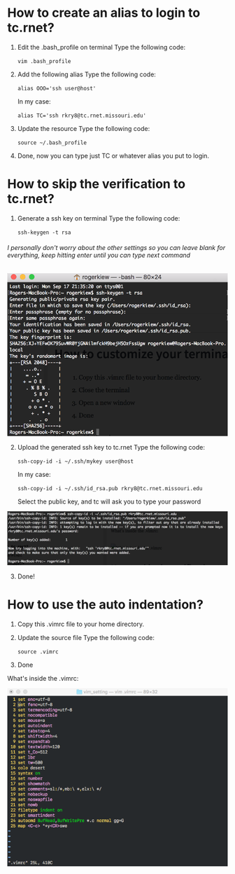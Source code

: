 # How to create an alias to login to tc.rnet?
1. Edit the .bash_profile on terminal
   Type the following code:

    ```vim .bash_profile```
    
2. Add the following alias
    Type the following code:

    ```alias OOO='ssh user@host'```
    
    In my case:
    
    ```alias TC='ssh rkry8@tc.rnet.missouri.edu'```
    
3. Update the resource
    Type the following code:

    ```source ~/.bash_profile```
    
4. Done, now you can type just TC or whatever alias you put to login.



# How to skip the verification to tc.rnet?
1. Generate a ssh key on terminal
    Type the following code:

    ```ssh-keygen -t rsa```
    
###### *I personally don't worry about the other settings so you can leave blank for everything, keep hitting enter until you can type next command*

![ssh-1](ssh-1.png)

2. Upload the generated ssh key to tc.rnet
    Type the following code:

    ```ssh-copy-id -i ~/.ssh/mykey user@host```
    
    In my case: 
    
    ```ssh-copy-id -i ~/.ssh/id_rsa.pub rkry8@tc.rnet.missouri.edu```
    
    Select the public key, and tc will ask you to type your password
    
![ssh-2](ssh-2.png)

3. Done!

# How to use the auto indentation?

1. Copy this .vimrc file to your home directory.
2. Update the source file
    Type the following code:

    ```source .vimrc```
    
3. Done

What's inside the .vimrc:
    
![What's inside the .vimrc](example.png)
